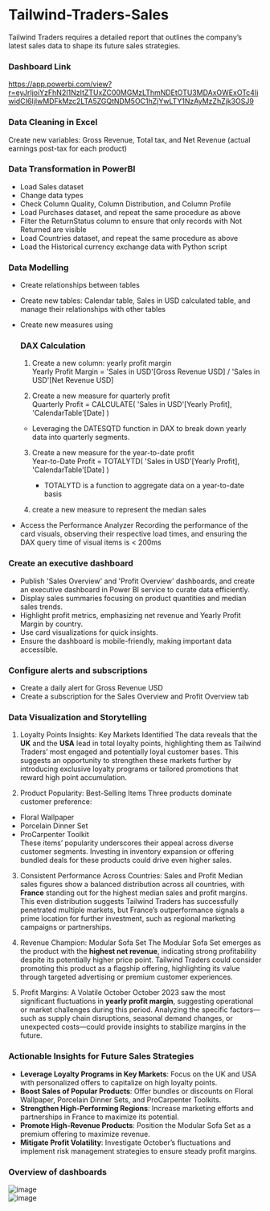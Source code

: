 # Tailwind-Traders-Sales
Tailwind Traders requires a detailed report that outlines the company’s latest sales data to shape its future sales strategies.

### Dashboard Link
https://app.powerbi.com/view?r=eyJrIjoiYzFhN2I1NzItZTUxZC00MGMzLThmNDEtOTU3MDAxOWExOTc4IiwidCI6IjIwMDFkMzc2LTA5ZGQtNDM5OC1hZjYwLTY1NzAyMzZhZjk3OSJ9

### Data Cleaning in Excel
Create new variables: Gross Revenue, Total tax, and Net Revenue (actual earnings post-tax for each product)

### Data Transformation in PowerBI
- Load Sales dataset
- Change data types
- Check Column Quality, Column Distribution, and Column Profile
- Load Purchases dataset, and repeat the same procedure as above
- Filter the ReturnStatus column to ensure that only records with Not Returned are visible
- Load Countries dataset, and repeat the same procedure as above
- Load the Historical currency exchange data with Python script

### Data Modelling
- Create relationships between tables
- Create new tables: Calendar table, Sales in USD calculated table, and manage their relationships with other tables
- Create new measures using
  ### DAX Calculation
  1. Create a new column: yearly profit margin<br/>
    Yearly Profit Margin = 'Sales in USD'[Gross Revenue USD] / 'Sales in USD'[Net Revenue USD]
 
  2. Create a new measure for quarterly profit<br/>
    Quarterly Profit = 
    CALCULATE(
      'Sales in USD'[Yearly Profit],
      'CalendarTable'[Date]
    )
    * Leveraging the DATESQTD function in DAX to break down yearly data into quarterly segments.

  3. Create a new measure for the year-to-date profit<br/>
     Year-to-Date Profit = 
     TOTALYTD(
      'Sales in USD'[Yearly Profit],
      'CalendarTable'[Date]
     )
     * TOTALYTD is a function to aggregate data on a year-to-date basis

  4. create a new measure to represent the median sales
     
- Access the Performance Analyzer
  Recording the performance of the card visuals, observing their respective load times, and ensuring the DAX query time of visual items is < 200ms

  
### Create an executive dashboard
- Publish 'Sales Overview' and 'Profit Overview' dashboards, and create an executive dashboard in Power BI service to curate data efficiently.
- Display sales summaries focusing on product quantities and median sales trends.
- Highlight profit metrics, emphasizing net revenue and Yearly Profit Margin by country.
- Use card visualizations for quick insights.
- Ensure the dashboard is mobile-friendly, making important data accessible.


### Configure alerts and subscriptions
- Create a daily alert for Gross Revenue USD
- Create a subscription for the Sales Overview and Profit Overview tab

  
### Data Visualization and Storytelling
1. Loyalty Points Insights: Key Markets Identified
The data reveals that the **UK** and the **USA** lead in total loyalty points, highlighting them as Tailwind Traders’ most engaged and potentially loyal customer bases. This suggests an opportunity to strengthen these markets further by introducing exclusive loyalty programs or tailored promotions that reward high point accumulation.

2. Product Popularity: Best-Selling Items
Three products dominate customer preference:
* Floral Wallpaper
* Porcelain Dinner Set
* ProCarpenter Toolkit<br/>
These items’ popularity underscores their appeal across diverse customer segments. Investing in inventory expansion or offering bundled deals for these products could drive even higher sales.

3. Consistent Performance Across Countries: Sales and Profit
Median sales figures show a balanced distribution across all countries, with **France** standing out for the highest median sales and profit margins. This even distribution suggests Tailwind Traders has successfully penetrated multiple markets, but France’s outperformance signals a prime location for further investment, such as regional marketing campaigns or partnerships.

4. Revenue Champion: Modular Sofa Set
The Modular Sofa Set emerges as the product with the **highest net revenue**, indicating strong profitability despite its potentially higher price point. Tailwind Traders could consider promoting this product as a flagship offering, highlighting its value through targeted advertising or premium customer experiences.

5. Profit Margins: A Volatile October
October 2023 saw the most significant fluctuations in **yearly profit margin**, suggesting operational or market challenges during this period. Analyzing the specific factors—such as supply chain disruptions, seasonal demand changes, or unexpected costs—could provide insights to stabilize margins in the future.



### Actionable Insights for Future Sales Strategies
- **Leverage Loyalty Programs in Key Markets**: Focus on the UK and USA with personalized offers to capitalize on high loyalty points.
- **Boost Sales of Popular Products**: Offer bundles or discounts on Floral Wallpaper, Porcelain Dinner Sets, and ProCarpenter Toolkits.
- **Strengthen High-Performing Regions**: Increase marketing efforts and partnerships in France to maximize its potential.
- **Promote High-Revenue Products**: Position the Modular Sofa Set as a premium offering to maximize revenue.
- **Mitigate Profit Volatility**: Investigate October’s fluctuations and implement risk management strategies to ensure steady profit margins.


### Overview of dashboards
![image](https://github.com/user-attachments/assets/8de8a9cc-caab-4938-9d73-f108bd2bf1c8)
<br/>
![image](https://github.com/user-attachments/assets/ab6fb780-b0e5-48fe-851e-dac55972bf1c)





